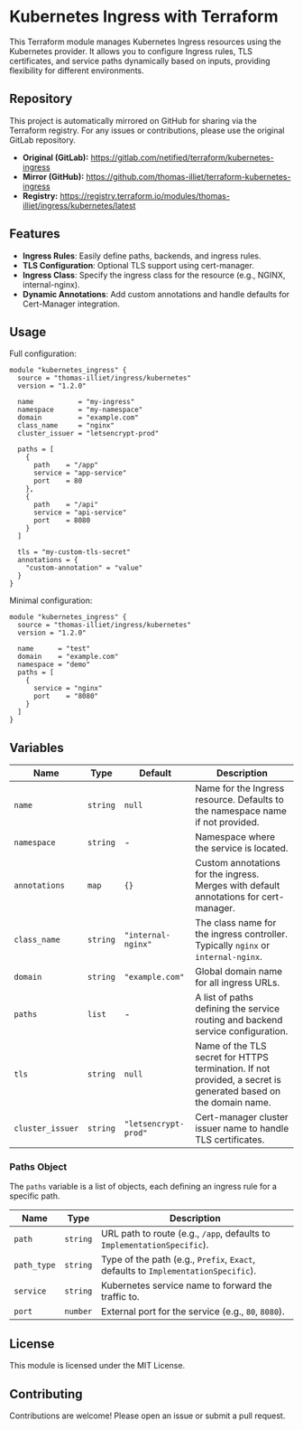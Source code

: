# Kubernetes Ingress with Terraform

This Terraform module manages Kubernetes Ingress resources using the Kubernetes provider. It allows you to configure Ingress rules, TLS certificates, and service paths dynamically based on inputs, providing flexibility for different environments.

## Repository

This project is automatically mirrored on GitHub for sharing via the Terraform registry. For any issues or contributions, please use the original GitLab repository.

- **Original (GitLab):** <https://gitlab.com/netified/terraform/kubernetes-ingress>
- **Mirror (GitHub):** <https://github.com/thomas-illiet/terraform-kubernetes-ingress>
- **Registry:** <https://registry.terraform.io/modules/thomas-illiet/ingress/kubernetes/latest>

## Features

* **Ingress Rules**: Easily define paths, backends, and ingress rules.
* **TLS Configuration**: Optional TLS support using cert-manager.
* **Ingress Class**: Specify the ingress class for the resource (e.g., NGINX, internal-nginx).
* **Dynamic Annotations**: Add custom annotations and handle defaults for Cert-Manager integration.

## Usage

Full configuration:

```hcl
module "kubernetes_ingress" {
  source = "thomas-illiet/ingress/kubernetes"
  version = "1.2.0"

  name           = "my-ingress"
  namespace      = "my-namespace"
  domain         = "example.com"
  class_name     = "nginx"
  cluster_issuer = "letsencrypt-prod"
  
  paths = [
    {
      path    = "/app"
      service = "app-service"
      port    = 80
    },
    {
      path    = "/api"
      service = "api-service"
      port    = 8080
    }
  ]

  tls = "my-custom-tls-secret"
  annotations = {
    "custom-annotation" = "value"
  }
}
```

Minimal configuration:

```hcl
module "kubernetes_ingress" {
  source = "thomas-illiet/ingress/kubernetes"
  version = "1.2.0"

  name      = "test"
  domain    = "example.com"
  namespace = "demo"
  paths = [
    {
      service = "nginx"
      port    = "8080"
    }
  ]
}
```

## Variables

| Name             | Type     | Default              | Description                                                                                                    |
| ---------------- | -------- | -------------------- | -------------------------------------------------------------------------------------------------------------- |
| `name`           | `string` | `null`               | Name for the Ingress resource. Defaults to the namespace name if not provided.                                 |
| `namespace`      | `string` | -                    | Namespace where the service is located.                                                                        |
| `annotations`    | `map`    | `{}`                 | Custom annotations for the ingress. Merges with default annotations for cert-manager.                          |
| `class_name`     | `string` | `"internal-nginx"`   | The class name for the ingress controller. Typically `nginx` or `internal-nginx`.                              |
| `domain`         | `string` | `"example.com"`      | Global domain name for all ingress URLs.                                                                       |
| `paths`          | `list`   | -                    | A list of paths defining the service routing and backend service configuration.                                |
| `tls`            | `string` | `null`               | Name of the TLS secret for HTTPS termination. If not provided, a secret is generated based on the domain name. |
| `cluster_issuer` | `string` | `"letsencrypt-prod"` | Cert-manager cluster issuer name to handle TLS certificates.                                                   |


### Paths Object

The `paths` variable is a list of objects, each defining an ingress rule for a specific path.

| Name        | Type     | Description                                                                       |
| ----------- | -------- | --------------------------------------------------------------------------------- |
| `path`      | `string` | URL path to route (e.g., `/app`, defaults to `ImplementationSpecific`).           |
| `path_type` | `string` | Type of the path (e.g., `Prefix`, `Exact`, defaults to `ImplementationSpecific`). |
| `service`   | `string` | Kubernetes service name to forward the traffic to.                                |
| `port`      | `number` | External port for the service (e.g., `80`, `8080`).                               |

## License

This module is licensed under the MIT License.

## Contributing

Contributions are welcome! Please open an issue or submit a pull request.
